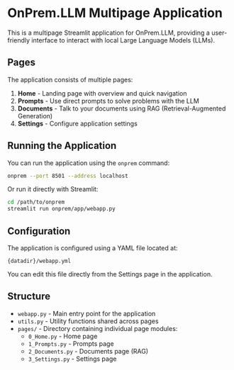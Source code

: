 # OnPrem.LLM Multipage Application

This is a multipage Streamlit application for OnPrem.LLM, providing a user-friendly interface to interact with local Large Language Models (LLMs).

## Pages

The application consists of multiple pages:

1. **Home** - Landing page with overview and quick navigation
2. **Prompts** - Use direct prompts to solve problems with the LLM
3. **Documents** - Talk to your documents using RAG (Retrieval-Augmented Generation)
4. **Settings** - Configure application settings

## Running the Application

You can run the application using the `onprem` command:

```bash
onprem --port 8501 --address localhost
```

Or run it directly with Streamlit:

```bash
cd /path/to/onprem
streamlit run onprem/app/webapp.py
```

## Configuration

The application is configured using a YAML file located at:

```
{datadir}/webapp.yml
```

You can edit this file directly from the Settings page in the application.

## Structure

- `webapp.py` - Main entry point for the application
- `utils.py` - Utility functions shared across pages
- `pages/` - Directory containing individual page modules:
  - `0_Home.py` - Home page
  - `1_Prompts.py` - Prompts page
  - `2_Documents.py` - Documents page (RAG)
  - `3_Settings.py` - Settings page